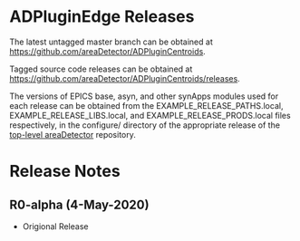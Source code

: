ADPluginEdge Releases
=====================

The latest untagged master branch can be obtained at
https://github.com/areaDetector/ADPluginCentroids.

Tagged source code releases can be obtained at
https://github.com/areaDetector/ADPluginCentroids/releases.

The versions of EPICS base, asyn, and other synApps modules used for each release can be obtained from
the EXAMPLE_RELEASE_PATHS.local, EXAMPLE_RELEASE_LIBS.local, and EXAMPLE_RELEASE_PRODS.local
files respectively, in the configure/ directory of the appropriate release of the
[top-level areaDetector](https://github.com/areaDetector/areaDetector) repository.


Release Notes
=============
R0-alpha (4-May-2020)
----
* Origional Release